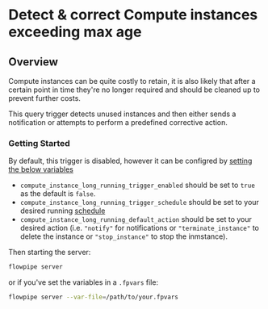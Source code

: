 # Detect & correct Compute instances exceeding max age

## Overview

Compute instances can be quite costly to retain, it is also likely that after a certain point in time they're no longer required and should be cleaned up to prevent further costs.

This query trigger detects unused instances and then either sends a notification or attempts to perform a predefined corrective action.

### Getting Started

By default, this trigger is disabled, however it can be configred by [setting the below variables](https://flowpipe.io/docs/build/mod-variables#passing-input-variables)
- `compute_instance_long_running_trigger_enabled` should be set to `true` as the default is `false`.
- `compute_instance_long_running_trigger_schedule` should be set to your desired running [schedule](https://flowpipe.io/docs/flowpipe-hcl/trigger/schedule#more-examples)
- `compute_instance_long_running_default_action` should be set to your desired action (i.e. `"notify"` for notifications or `"terminate_instance"` to delete the instance or `"stop_instance"` to stop the inmstance).

Then starting the server:
```sh
flowpipe server
```

or if you've set the variables in a `.fpvars` file:
```sh
flowpipe server --var-file=/path/to/your.fpvars
```
